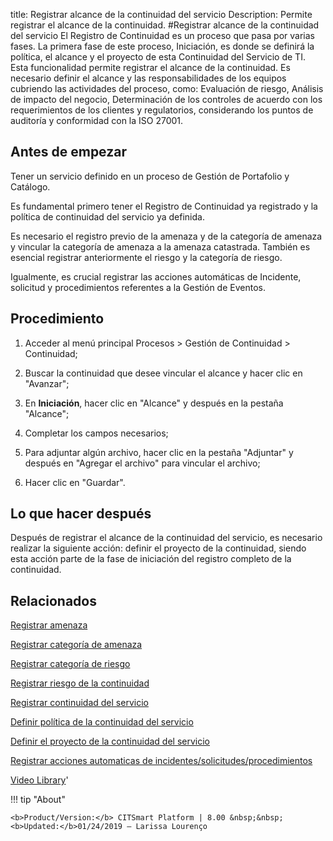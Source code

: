 title:  Registrar alcance de la continuidad del servicio 
Description: Permite registrar el alcance de la continuidad.
#Registrar alcance de la continuidad del servicio
El Registro de Continuidad es un proceso que pasa por varias fases. La primera fase de este proceso, Iniciación, es donde se definirá la política, el alcance y el proyecto de esta Continuidad del Servicio de TI. Esta funcionalidad permite registrar el alcance de la continuidad.
Es necesario definir el alcance y las responsabilidades de los equipos cubriendo las actividades del proceso, como: Evaluación de riesgo, Análisis de impacto del negocio, Determinación de los controles de acuerdo con los requerimientos de los clientes y regulatorios, considerando los puntos de auditoría y conformidad con la ISO 27001.

Antes de empezar
----------------

Tener un servicio definido en un proceso de Gestión de Portafolio y Catálogo.

Es fundamental primero tener el Registro de Continuidad ya registrado y la
política de continuidad del servicio ya definida.

Es necesario el registro previo de la amenaza y de la categoría de amenaza y
vincular la categoría de amenaza a la amenaza catastrada. También es esencial
registrar anteriormente el riesgo y la categoría de riesgo.

Igualmente, es crucial registrar las acciones automáticas de Incidente,
solicitud y procedimientos referentes a la Gestión de Eventos.

Procedimiento
-------------

1.  Acceder al menú principal Procesos \> Gestión de Continuidad \> Continuidad;

2.  Buscar la continuidad que desee vincular el alcance y hacer clic en
    "Avanzar";

3.  En **Iniciación**, hacer clic en "Alcance" y después en la pestaña
    "Alcance";

4.  Completar los campos necesarios;

5.  Para adjuntar algún archivo, hacer clic en la pestaña "Adjuntar" y después
    en "Agregar el archivo" para vincular el archivo;

6.  Hacer clic en "Guardar".

Lo que hacer después
--------------------

Después de registrar el alcance de la continuidad del servicio, es necesario
realizar la siguiente acción: definir el proyecto de la continuidad, siendo esta
acción parte de la fase de iniciación del registro completo de la continuidad.

Relacionados
------------

[Registrar amenaza](/es-es/citsmart-esp-8/processes/continuity/use/register-threat.html)

[Registrar categoría de amenaza](/es-es/citsmart-esp-8/processes/continuity/use/threat-category.html)

[Registrar categoría de riesgo](/es-es/citsmart-esp-8/processes/continuity/use/risk-category.html)

[Registrar riesgo de la continuidad](/es-es/citsmart-esp-8/processes/continuity/use/register-continuity-risk.html)

[Registrar continuidad del servicio](/es-es/citsmart-esp-8/processes/continuity/use/register-service-continuity.html)

[Definir política de la continuidad del servicio](/es-es/citsmart-esp-8/processes/continuity/use/continuity-policy.html)

[Definir el proyecto de la continuidad del servicio](/es-es/citsmart-esp-8/processes/continuity/use/service-continuity-project.html)

[Registrar acciones automaticas de incidentes/solicitudes/procedimientos](/es-es/citsmart-esp-8/additional-features/automation-of-operation/configuration/register-automatic-actions-incident-request-procedure.html)

<i class='fa fa-youtube-play  fa-2x' style='color:#97ce17;vertical-align: middle;'> </i> [Video Library](https://www.youtube.com/playlist?list=PLB5qK2uzf2RMHcgQuDIzcuLqoHXYfihz1)'

!!! tip "About"

    <b>Product/Version:</b> CITSmart Platform | 8.00 &nbsp;&nbsp;
    <b>Updated:</b>01/24/2019 – Larissa Lourenço


